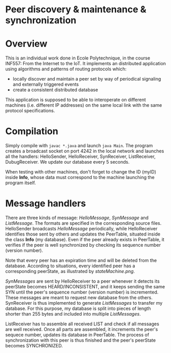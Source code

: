# Peer discovery & maintenance & synchronization

# Overview

This is an individual work done in Ecole Polytechnique, in the course 
INF557: From the Internet to the IoT. It implements an distributed application
using algorithms and patterns of routing protocols which:
- locally discover and maintain a peer set by way of periodical signaling and 
externally triggered events
- create a consistent distributed database

This application is supposed to be able to interoperate on different machines 
(i.e. different IP addresses) on the same local link with the same protocol
specifications.

# Compilation

Simply compile with `javac *.java` and launch `java Main`. The program creates 
a broadcast socket on port 4242 in the local network and launches all the 
handlers: HelloSender, HelloReceiver, SynReceiver, ListReceiver, DubugReceiver.
We update our database every 5 seconds.

When testing with other machines, don't forget to change the ID (myID) inside 
**Info**, whose data must correspond to the machine launching the program 
itself.

# Message handlers

There are three kinds of message: *HelloMessage*, *SynMessage* and 
*ListMessage*. The formats are specified in the corresponding source files. 
HelloSender broadcasts *HelloMessage* periodically, while HelloReceiver 
identifies those sent by others and updates the PeerTable, situated inside the 
class **Info** (my database). Even if the peer already exists in PeerTable, it 
verifies if the peer is well synchronized by checking its sequence number
(version number).

Note that every peer has an expiration time and will be deleted from the 
database. According to situations, every identified peer has a corresponding
peerState, as illustrated by *stateMachine.png*.

*SynMessages* are sent by HelloReceiver to a peer whenever it detects its 
peerState becomes HEARD/INCONSISTENT, and it keeps sending the same SYN until 
the peer's sequence number (version number) is incremented. These messages are 
meant to request new database from the others. SynReceiver is thus implemented 
to generate *ListMessages* to transfer my database. For this purpose, my 
database is split into pieces of length shorter than 255 bytes and included 
into multiple *ListMessages*.

ListReceiver has to assemble all received LIST and check if all messages are 
well received. Once all parts are assembled, it increments the peer's sequece 
number, updates its database in PeerTable. The process of synchronization with 
this peer is thus finished and the peer's peerState becomes SYNCHRONIZED.